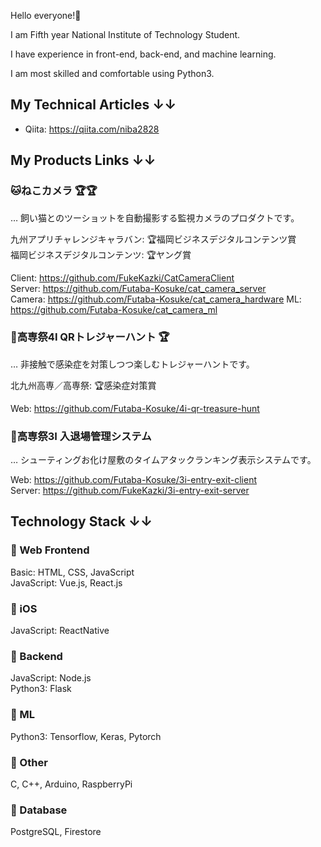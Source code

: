 Hello everyone!🚀  

I am Fifth year National Institute of Technology Student.  

I have experience in front-end, back-end, and machine learning.  

I am most skilled and comfortable using Python3.  

## My Technical Articles ↓↓

- Qiita: https://qiita.com/niba2828

## My Products Links ↓↓

### **🐱ねこカメラ 🏆🏆**
… 飼い猫とのツーショットを自動撮影する監視カメラのプロダクトです。  

九州アプリチャレンジキャラバン: 🏆福岡ビジネスデジタルコンテンツ賞  
福岡ビジネスデジタルコンテンツ: 🏆ヤング賞  

Client: https://github.com/FukeKazki/CatCameraClient  
Server: https://github.com/Futaba-Kosuke/cat_camera_server  
Camera: https://github.com/Futaba-Kosuke/cat_camera_hardware
ML: https://github.com/Futaba-Kosuke/cat_camera_ml  

### **💎高専祭4I QRトレジャーハント 🏆**
… 非接触で感染症を対策しつつ楽しむトレジャーハントです。  

北九州高専／高専祭: 🏆感染症対策賞  

Web: https://github.com/Futaba-Kosuke/4i-qr-treasure-hunt

### **🚩高専祭3I 入退場管理システム**
… シューティングお化け屋敷のタイムアタックランキング表示システムです。  

Web: https://github.com/Futaba-Kosuke/3i-entry-exit-client  
Server: https://github.com/FukeKazki/3i-entry-exit-server  

## Technology Stack ↓↓

### **🚀 Web Frontend**  
Basic: HTML, CSS, JavaScript  
JavaScript: Vue.js, React.js  

### **🚀 iOS**
JavaScript: ReactNative  

### **🚀 Backend**
JavaScript: Node.js  
Python3: Flask  

### **🚀 ML**
Python3: Tensorflow, Keras, Pytorch  

### **🚀 Other**
C, C++, Arduino, RaspberryPi  

### **🚀 Database**  
PostgreSQL, Firestore  